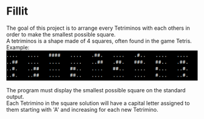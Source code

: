 # Fillit

The goal of this project is to arrange every Tetriminos with each others in order to make
the smallest possible square.  
A tetriminos is a shape made of 4 squares, often found in the game Tetris. Example:  
![Screenshot](images/tetriminos.png)
  
The program must display the smallest possible square on the standard output.  
Each Tetrimino in the square solution will have a capital letter assigned to them
starting with 'A' and increasing for each new Tetrimino.
